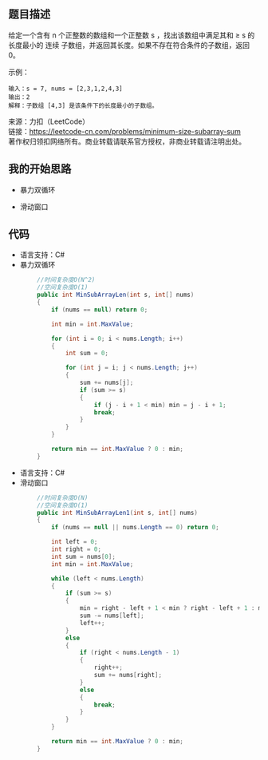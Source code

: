 ## 题目描述

给定一个含有 n 个正整数的数组和一个正整数 s ，找出该数组中满足其和 ≥ s 的长度最小的 连续 子数组，并返回其长度。如果不存在符合条件的子数组，返回 0。

示例：
```
输入：s = 7, nums = [2,3,1,2,4,3]
输出：2
解释：子数组 [4,3] 是该条件下的长度最小的子数组。
```
来源：力扣（LeetCode）  
链接：https://leetcode-cn.com/problems/minimum-size-subarray-sum  
著作权归领扣网络所有。商业转载请联系官方授权，非商业转载请注明出处。

## 我的开始思路

- 暴力双循环

- 滑动窗口

## 代码

- 语言支持：C#
- 暴力双循环

```C#
        //时间复杂度O(N^2)
        //空间复杂度O(1)
        public int MinSubArrayLen(int s, int[] nums)
        {
            if (nums == null) return 0;

            int min = int.MaxValue;

            for (int i = 0; i < nums.Length; i++)
            {
                int sum = 0;

                for (int j = i; j < nums.Length; j++)
                {
                    sum += nums[j];
                    if (sum >= s)
                    {
                        if (j - i + 1 < min) min = j - i + 1;
                        break;
                    }
                }
            }

            return min == int.MaxValue ? 0 : min;
        }
```

- 语言支持：C#
- 滑动窗口

```C#
        //时间复杂度O(N)
        //空间复杂度O(1)
        public int MinSubArrayLen1(int s, int[] nums)
        {
            if (nums == null || nums.Length == 0) return 0;

            int left = 0;
            int right = 0;
            int sum = nums[0];
            int min = int.MaxValue;

            while (left < nums.Length)
            {
                if (sum >= s)
                {
                    min = right - left + 1 < min ? right - left + 1 : min;
                    sum -= nums[left];
                    left++;
                }
                else
                {
                    if (right < nums.Length - 1)
                    {
                        right++;
                        sum += nums[right];
                    }
                    else
                    {
                        break;
                    }
                }
            }

            return min == int.MaxValue ? 0 : min;
        }
```
